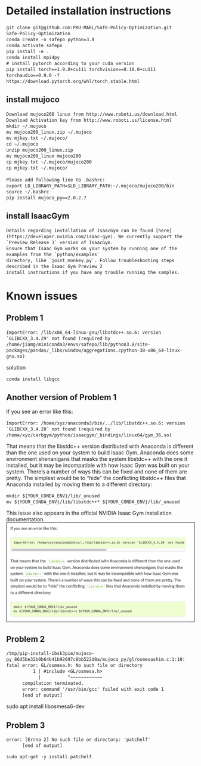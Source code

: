 # Detailed installation instructions

```
git clone git@github.com:PKU-MARL/Safe-Policy-Optimization.git
Safe-Policy-Optimization
conda create -n safepo python=3.8
conda activate safepo
pip install -e .
conda install mpi4py
# install pytorch according to your cuda version
pip install torch==1.9.0+cu111 torchvision==0.10.0+cu111 torchaudio==0.9.0 -f https://download.pytorch.org/whl/torch_stable.html
```

## install mujoco
```
Download mujoco200 linux from http://www.roboti.us/download.html
Download Activation key from http://www.roboti.us/license.html
mkdir ~/.mujoco
mv mujoco200_linux.zip ~/.mujoco
mv mjkey.txt ~/.mujoco/
cd ~/.mujoco
unzip mujoco200_linux.zip
mv mujoco200_linux mujoco200
cp mjkey.txt ~/.mujoco/mujoco200
cp mjkey.txt ~/.mujoco/

Please add following line to .bashrc:
export LD_LIBRARY_PATH=$LD_LIBRARY_PATH:~/.mujoco/mujoco200/bin
source ~/.bashrc
pip install mujoco_py==2.0.2.7

```

## install IsaacGym
```
Details regarding installation of IsaacGym can be found [here](https://developer.nvidia.com/isaac-gym). We currently support the `Preview Release 3` version of IsaacGym.
Ensure that Isaac Gym works on your system by running one of the examples from the `python/examples`
directory, like `joint_monkey.py`. Follow troubleshooting steps described in the Isaac Gym Preview 2
install instructions if you have any trouble running the samples.
```


# Known issues

## Problem 1
```
ImportError: /lib/x86_64-linux-gnu/libstdc++.so.6: version `GLIBCXX_3.4.29' not found (required by /home/jiamg/miniconda3/envs/safepo/lib/python3.8/site-packages/pandas/_libs/window/aggregations.cpython-38-x86_64-linux-gnu.so)
```
solution
```
conda install libgcc
```

## Another version of Problem 1 
If you see an error like this:
```
ImportError: /home/xyz/anaconda3/bin/../lib/libstdc++.so.6: version `GLIBCXX_3.4.20` not found (required by /home/xyz/carbgym/python/isaacgym/_bindings/linux64/gym_36.so)
```
That means that the libstdc++ version distributed with Anaconda is different than the one used on your system to build Isaac Gym. Anaconda does some environment shenanigans that masks the system libstdc++ with the one it installed, but it may be incompatible with how Isaac Gym was built on your system. There’s a number of ways this can be fixed and none of them are pretty. The simplest would be to “hide” the conflicting libstdc++ files that Anaconda installed by moving them to a different directory:
```
mkdir ${YOUR_CONDA_ENV}/lib/_unused
mv ${YOUR_CONDA_ENV}/lib/libstdc++* ${YOUR_CONDA_ENV}/lib/_unused
```
This issue also appears in the official NVIDIA Isaac Gym installation documentation.
<img src="assets/issues/glibcxx.png" width="999" border="1"/>



## Problem 2
```
/tmp/pip-install-ibsk3pie/mujoco-py_86d5be32b0b64b41b92097c8bb522d0a/mujoco_py/gl/osmesashim.c:1:10: fatal error: GL/osmesa.h: No such file or directory
          1 | #include <GL/osmesa.h>
            |          ^~~~~~~~~~~~~
      compilation terminated.
      error: command '/usr/bin/gcc' failed with exit code 1
      [end of output]
```
sudo apt install libosmesa6-dev

## Problem 3
```
error: [Errno 2] No such file or directory: 'patchelf'
      [end of output]
```
```
sudo apt-get -y install patchelf
```

